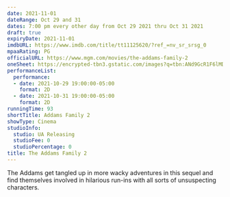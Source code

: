 ```yaml
---
date: 2021-11-01
dateRange: Oct 29 and 31
dates: 7:00 pm every other day from Oct 29 2021 thru Oct 31 2021
draft: true
expiryDate: 2021-11-01
imdbURL: https://www.imdb.com/title/tt11125620/?ref_=nv_sr_srsg_0
mpaaRating: PG
officialURL: https://www.mgm.com/movies/the-addams-family-2
oneSheet: https://encrypted-tbn3.gstatic.com/images?q=tbn:ANd9GcR1F6lMDDoZjESJZFalH0I8t_gQPnbem8-jGYxYLJFHj-DfgQwq
performanceList:
  performance:
  - date: 2021-10-29 19:00:00-05:00
    format: 2D
  - date: 2021-10-31 19:00:00-05:00
    format: 2D
runningTime: 93
shortTitle: Addams Family 2
showType: Cinema
studioInfo:
  studio: UA Releasing
  studioFee: 0
  studioPercentage: 0
title: The Addams Family 2
---
```


The Addams get tangled up in more wacky adventures in this sequel and find themselves involved in hilarious run-ins with all sorts of unsuspecting characters.
